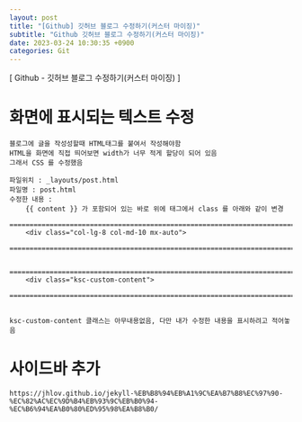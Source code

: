 ```yaml
---
layout: post
title: "[Github] 깃허브 블로그 수정하기(커스터 마이징)"
subtitle: "Github 깃허브 블로그 수정하기(커스터 마이징)"
date: 2023-03-24 10:30:35 +0900
categories: Git
---
```

[ Github - 깃허브 블로그 수정하기(커스터 마이징) ]



# 화면에 표시되는 텍스트 수정

	블로그에 글을 작성성할때 HTML태그를 붙여서 작성해야함
	HTML을 화면에 직접 띄어보면 width가 너무 적게 할당이 되어 있음
	그래서 CSS 를 수정했음

	파일위치 : _layouts/post.html
	파일명 : post.html
	수정한 내용 : 
		{{ content }} 가 포함되어 있는 바로 위에 태그에서 class 를 아래와 같이 변경
		=================================================================================================================
		<div class="col-lg-8 col-md-10 mx-auto">
		=================================================================================================================

		=================================================================================================================
		<div class="ksc-custom-content">
		=================================================================================================================

	
	ksc-custom-content 클래스는 아무내용없음, 다만 내가 수정한 내용을 표시하려고 적어놓음

# 사이드바 추가
	https://jhlov.github.io/jekyll-%EB%B8%94%EB%A1%9C%EA%B7%B8%EC%97%90-%EC%82%AC%EC%9D%B4%EB%93%9C%EB%B0%94-%EC%B6%94%EA%B0%80%ED%95%98%EA%B8%B0/
